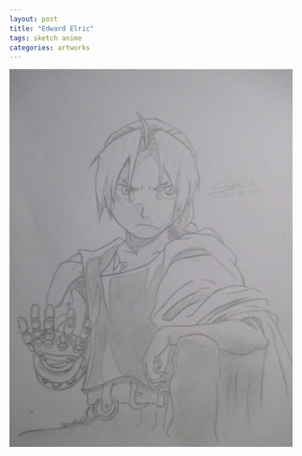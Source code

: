 ```yaml
---
layout: post
title: "Edward Elric"
tags: sketch anime
categories: artworks
---
```


![Edward Elric artwork](/assets/ed.jpg)
